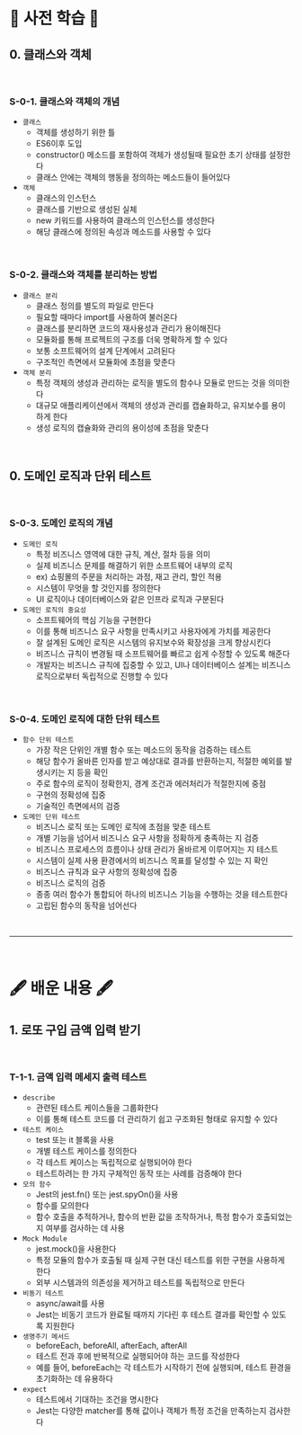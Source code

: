 # 📖 사전 학습 📖

## 0. 클래스와 객체

<br>

### S-0-1. 클래스와 객체의 개념
  
  - `클래스`
    - 객체를 생성하기 위한 틀
    - ES6이후 도입
    - constructor() 메소드를 포함하여 객체가 생성될때 필요한 초기 상태를 설정한다
    - 클래스 안에는 객체의 행동을 정의하는 메소드들이 들어있다
  - `객체`
    - 클래스의 인스턴스
    - 클래스를 기반으로 생성된 실체
    - new 키워드를 사용하여 클래스의 인스턴스를 생성한다
    - 해당 클래스에 정의된 속성과 메소드를 사용할 수 있다

<br>

### S-0-2. 클래스와 객체를 분리하는 방법

  - `클래스 분리`
    - 클래스 정의를 별도의 파일로 만든다
    - 필요할 때마다 import를 사용하여 불러온다
    - 클래스를 분리하면 코드의 재사용성과 관리가 용이해진다
    - 모듈화를 통해 프로젝트의 구조를 더욱 명확하게 할 수 있다
    - 보통 소프트웨어의 설계 단계에서 고려된다
    - 구조적인 측면에서 모듈화에 초점을 맞춘다
  - `객체 분리`
    - 특정 객체의 생성과 관리하는 로직을 별도의 함수나 모듈로 만드는 것을 의미한다
    - 대규모 애플리케이션에서 객체의 생성과 관리를 캡슐화하고, 유지보수를 용이하게 한다
    - 생성 로직의 캡슐화와 관리의 용이성에 초점을 맞춘다

<br>

## 0. 도메인 로직과 단위 테스트

<br>

### S-0-3. 도메인 로직의 개념
  
  - `도메인 로직`
    - 특정 비즈니스 영역에 대한 규칙, 계산, 절차 등을 의미
    - 실제 비즈니스 문제를 해결하기 위한 소프트웨어 내부의 로직
    - ex) 쇼핑몰의 주문을 처리하는 과정, 재고 관리, 할인 적용
    - 시스템이 무엇을 할 것인지를 정의한다
    - UI 로직이나 데이터베이스와 같은 인프라 로직과 구분된다
  - `도메인 로직의 중요성`
    - 소프트웨어의 핵심 기능을 구현한다
    - 이를 통해 비즈니스 요구 사항을 만족시키고 사용자에게 가치를 제공한다
    - 잘 설계된 도메인 로직은 시스템의 유지보수와 확장성을 크게 향상시킨다
    - 비즈니스 규칙이 변경될 때 소프트웨어를 빠르고 쉽게 수정할 수 있도록 해준다
    - 개발자는 비즈니스 규칙에 집중할 수 있고, UI나 데이터베이스 설계는 비즈니스 로직으로부터 독립적으로 진행할 수 있다

<br>

### S-0-4. 도메인 로직에 대한 단위 테스트
  
  - `함수 단위 테스트`
    - 가장 작은 단위인 개별 함수 또는 메소드의 동작을 검증하는 테스트
    - 해당 함수가 올바른 인자를 받고 예상대로 결과를 반환하는지, 적절한 예외를 발생시키는 지 등을 확인
    - 주로 함수의 로직이 정확한지, 경계 조건과 에러처리가 적절한지에 중점
    - 구현의 정확성에 집중
    - 기술적인 측면에서의 검증
  - `도메인 단위 테스트`
    - 비즈니스 로직 또는 도메인 로직에 초점을 맞춘 테스트
    - 개별 기능을 넘어서 비즈니스 요구 사항을 정확하게 충족하는 지 검증
    - 비즈니스 프로세스의 흐름이나 상태 관리가 올바르게 이루어지는 지 테스트
    - 시스템이 실제 사용 환경에서의 비즈니스 목표를 달성할 수 있는 지 확인
    - 비즈니스 규칙과 요구 사항의 정확성에 집중
    - 비즈니스 로직의 검증
    - 종종 여러 함수가 통합되어 하나의 비즈니스 기능을 수행하는 것을 테스트한다
    - 고립된 함수의 동작을 넘어선다

<br>

---

<br>

# 🖋️ 배운 내용 🖋️

## 1. 로또 구입 금액 입력 받기
<br>

### T-1-1. 금액 입력 메세지 출력 테스트

  - `describe`
    - 관련된 테스트 케이스들을 그룹화한다
    - 이를 통해 테스트 코드를 더 관리하기 쉽고 구조화된 형태로 유지할 수 있다
  - `테스트 케이스`
    - test 또는 it 블록을 사용
    - 개별 테스트 케이스를 정의한다
    - 각 테스트 케이스는 독립적으로 실행되어야 한다
    - 테스트하려는 한 가지 구체적인 동작 또는 사례를 검증해야 한다
  - `모의 함수`
    - Jest의 jest.fn() 또는 jest.spyOn()을 사용
    - 함수를 모의한다
    - 함수 호출을 추적하거나, 함수의 반환 값을 조작하거나, 특정 함수가 호출되었는지 여부를 검사하는 데 사용
  - `Mock Module`
    - jest.mock()을 사용한다
    - 특정 모듈의 함수가 호출될 때 실제 구현 대신 테스트를 위한 구현을 사용하게 한다
    - 외부 시스템과의 의존성을 제거하고 테스트를 독립적으로 만든다
  - `비동기 테스트`
    - async/await를 사용
    - Jest는 비동기 코드가 완료될 때까지 기다린 후 테스트 결과를 확인할 수 있도록 지원한다
  - `생명주기 메서드`
    - beforeEach, beforeAll, afterEach, afterAll
    - 테스트 전과 후에 반복적으로 실행되어야 하는 코드를 작성한다
    - 예를 들어, beforeEach는 각 테스트가 시작하기 전에 실행되며, 테스트 환경을 초기화하는 데 유용하다
  - `expect`
    - 테스트에서 기대하는 조건을 명시한다
    - Jest는 다양한 matcher를 통해 값이나 객체가 특정 조건을 만족하는지 검사한다